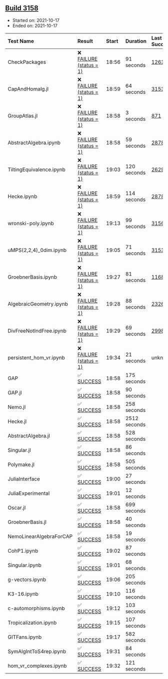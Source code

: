 ## [Build 3158](https://oscarci.mathematik.uni-kl.de/job/oscar-stable/3158/)

* Started on: 2021-10-17
* Ended on: 2021-10-17

| Test Name    | Result | Start | Duration | Last Success | First Failure |
|:-------------|:-------|:------|:---------|:-------------|:--------------|
| CheckPackages | ❌ [FAILURE (status = 1)](https://oscarci.mathematik.uni-kl.de/job/oscar-stable/3158/artifact/logs/build-3158/CheckPackages.log) | 18:56 | 91 seconds | [1263](https://oscarci.mathematik.uni-kl.de/job/oscar-stable/1263/) | [1264](https://oscarci.mathematik.uni-kl.de/job/oscar-stable/1264/) |
| CapAndHomalg.jl | ❌ [FAILURE (status = 1)](https://oscarci.mathematik.uni-kl.de/job/oscar-stable/3158/artifact/logs/build-3158/CapAndHomalg.jl.log) | 18:59 | 64 seconds | [3153](https://oscarci.mathematik.uni-kl.de/job/oscar-stable/3153/) | [3154](https://oscarci.mathematik.uni-kl.de/job/oscar-stable/3154/) |
| GroupAtlas.jl | ❌ [FAILURE (status = 1)](https://oscarci.mathematik.uni-kl.de/job/oscar-stable/3158/artifact/logs/build-3158/GroupAtlas.jl.log) | 18:58 | 3 seconds | [871](https://oscarci.mathematik.uni-kl.de/job/oscar-stable/871/) | [872](https://oscarci.mathematik.uni-kl.de/job/oscar-stable/872/) |
| AbstractAlgebra.ipynb | ❌ [FAILURE (status = 1)](https://oscarci.mathematik.uni-kl.de/job/oscar-stable/3158/artifact/logs/build-3158/AbstractAlgebra.ipynb.log) | 18:58 | 59 seconds | [2878](https://oscarci.mathematik.uni-kl.de/job/oscar-stable/2878/) | [2879](https://oscarci.mathematik.uni-kl.de/job/oscar-stable/2879/) |
| TiltingEquivalence.ipynb | ❌ [FAILURE (status = 1)](https://oscarci.mathematik.uni-kl.de/job/oscar-stable/3158/artifact/logs/build-3158/TiltingEquivalence.ipynb.log) | 19:03 | 120 seconds | [2629](https://oscarci.mathematik.uni-kl.de/job/oscar-stable/2629/) | [2630](https://oscarci.mathematik.uni-kl.de/job/oscar-stable/2630/) |
| Hecke.ipynb | ❌ [FAILURE (status = 1)](https://oscarci.mathematik.uni-kl.de/job/oscar-stable/3158/artifact/logs/build-3158/Hecke.ipynb.log) | 18:59 | 114 seconds | [2878](https://oscarci.mathematik.uni-kl.de/job/oscar-stable/2878/) | [2879](https://oscarci.mathematik.uni-kl.de/job/oscar-stable/2879/) |
| wronski-poly.ipynb | ❌ [FAILURE (status = 1)](https://oscarci.mathematik.uni-kl.de/job/oscar-stable/3158/artifact/logs/build-3158/wronski-poly.ipynb.log) | 19:13 | 99 seconds | [3156](https://oscarci.mathematik.uni-kl.de/job/oscar-stable/3156/) | [3157](https://oscarci.mathematik.uni-kl.de/job/oscar-stable/3157/) |
| uMPS(2,2,4)_0dim.ipynb | ❌ [FAILURE (status = 1)](https://oscarci.mathematik.uni-kl.de/job/oscar-stable/3158/artifact/logs/build-3158/uMPS-2-2-4-_0dim.ipynb.log) | 19:05 | 71 seconds | [3153](https://oscarci.mathematik.uni-kl.de/job/oscar-stable/3153/) | [3154](https://oscarci.mathematik.uni-kl.de/job/oscar-stable/3154/) |
| GroebnerBasis.ipynb | ❌ [FAILURE (status = 1)](https://oscarci.mathematik.uni-kl.de/job/oscar-stable/3158/artifact/logs/build-3158/GroebnerBasis.ipynb.log) | 19:27 | 81 seconds | [1168](https://oscarci.mathematik.uni-kl.de/job/oscar-stable/1168/) | [1169](https://oscarci.mathematik.uni-kl.de/job/oscar-stable/1169/) |
| AlgebraicGeometry.ipynb | ❌ [FAILURE (status = 1)](https://oscarci.mathematik.uni-kl.de/job/oscar-stable/3158/artifact/logs/build-3158/AlgebraicGeometry.ipynb.log) | 19:28 | 88 seconds | [2326](https://oscarci.mathematik.uni-kl.de/job/oscar-stable/2326/) | [2327](https://oscarci.mathematik.uni-kl.de/job/oscar-stable/2327/) |
| DivFreeNotIndFree.ipynb | ❌ [FAILURE (status = 1)](https://oscarci.mathematik.uni-kl.de/job/oscar-stable/3158/artifact/logs/build-3158/DivFreeNotIndFree.ipynb.log) | 19:29 | 69 seconds | [2998](https://oscarci.mathematik.uni-kl.de/job/oscar-stable/2998/) | [2999](https://oscarci.mathematik.uni-kl.de/job/oscar-stable/2999/) |
| persistent_hom_vr.ipynb | ❌ [FAILURE (status = 1)](https://oscarci.mathematik.uni-kl.de/job/oscar-stable/3158/artifact/logs/build-3158/persistent_hom_vr.ipynb.log) | 19:34 | 21 seconds | unknown | unknown |
| GAP | ✅ [SUCCESS](https://oscarci.mathematik.uni-kl.de/job/oscar-stable/3158/artifact/logs/build-3158/GAP.log) | 18:58 | 175 seconds |  |  |
| GAP.jl | ✅ [SUCCESS](https://oscarci.mathematik.uni-kl.de/job/oscar-stable/3158/artifact/logs/build-3158/GAP.jl.log) | 18:58 | 90 seconds |  |  |
| Nemo.jl | ✅ [SUCCESS](https://oscarci.mathematik.uni-kl.de/job/oscar-stable/3158/artifact/logs/build-3158/Nemo.jl.log) | 18:58 | 258 seconds |  |  |
| Hecke.jl | ✅ [SUCCESS](https://oscarci.mathematik.uni-kl.de/job/oscar-stable/3158/artifact/logs/build-3158/Hecke.jl.log) | 18:58 | 2512 seconds |  |  |
| AbstractAlgebra.jl | ✅ [SUCCESS](https://oscarci.mathematik.uni-kl.de/job/oscar-stable/3158/artifact/logs/build-3158/AbstractAlgebra.jl.log) | 18:58 | 528 seconds |  |  |
| Singular.jl | ✅ [SUCCESS](https://oscarci.mathematik.uni-kl.de/job/oscar-stable/3158/artifact/logs/build-3158/Singular.jl.log) | 18:58 | 86 seconds |  |  |
| Polymake.jl | ✅ [SUCCESS](https://oscarci.mathematik.uni-kl.de/job/oscar-stable/3158/artifact/logs/build-3158/Polymake.jl.log) | 18:58 | 505 seconds |  |  |
| JuliaInterface | ✅ [SUCCESS](https://oscarci.mathematik.uni-kl.de/job/oscar-stable/3158/artifact/logs/build-3158/JuliaInterface.log) | 19:00 | 27 seconds |  |  |
| JuliaExperimental | ✅ [SUCCESS](https://oscarci.mathematik.uni-kl.de/job/oscar-stable/3158/artifact/logs/build-3158/JuliaExperimental.log) | 19:01 | 12 seconds |  |  |
| Oscar.jl | ✅ [SUCCESS](https://oscarci.mathematik.uni-kl.de/job/oscar-stable/3158/artifact/logs/build-3158/Oscar.jl.log) | 18:58 | 699 seconds |  |  |
| GroebnerBasis.jl | ✅ [SUCCESS](https://oscarci.mathematik.uni-kl.de/job/oscar-stable/3158/artifact/logs/build-3158/GroebnerBasis.jl.log) | 18:58 | 40 seconds |  |  |
| NemoLinearAlgebraForCAP | ✅ [SUCCESS](https://oscarci.mathematik.uni-kl.de/job/oscar-stable/3158/artifact/logs/build-3158/NemoLinearAlgebraForCAP.log) | 18:58 | 19 seconds |  |  |
| CohP1.ipynb | ✅ [SUCCESS](https://oscarci.mathematik.uni-kl.de/job/oscar-stable/3158/artifact/logs/build-3158/CohP1.ipynb.log) | 19:02 | 87 seconds |  |  |
| Singular.ipynb | ✅ [SUCCESS](https://oscarci.mathematik.uni-kl.de/job/oscar-stable/3158/artifact/logs/build-3158/Singular.ipynb.log) | 19:01 | 68 seconds |  |  |
| g-vectors.ipynb | ✅ [SUCCESS](https://oscarci.mathematik.uni-kl.de/job/oscar-stable/3158/artifact/logs/build-3158/g-vectors.ipynb.log) | 19:06 | 205 seconds |  |  |
| K3-16.ipynb | ✅ [SUCCESS](https://oscarci.mathematik.uni-kl.de/job/oscar-stable/3158/artifact/logs/build-3158/K3-16.ipynb.log) | 19:10 | 116 seconds |  |  |
| c-automorphisms.ipynb | ✅ [SUCCESS](https://oscarci.mathematik.uni-kl.de/job/oscar-stable/3158/artifact/logs/build-3158/c-automorphisms.ipynb.log) | 19:12 | 103 seconds |  |  |
| Tropicalization.ipynb | ✅ [SUCCESS](https://oscarci.mathematik.uni-kl.de/job/oscar-stable/3158/artifact/logs/build-3158/Tropicalization.ipynb.log) | 19:15 | 107 seconds |  |  |
| GITFans.ipynb | ✅ [SUCCESS](https://oscarci.mathematik.uni-kl.de/job/oscar-stable/3158/artifact/logs/build-3158/GITFans.ipynb.log) | 19:17 | 582 seconds |  |  |
| SymAlgIntToS4rep.ipynb | ✅ [SUCCESS](https://oscarci.mathematik.uni-kl.de/job/oscar-stable/3158/artifact/logs/build-3158/SymAlgIntToS4rep.ipynb.log) | 19:31 | 84 seconds |  |  |
| hom_vr_complexes.ipynb | ✅ [SUCCESS](https://oscarci.mathematik.uni-kl.de/job/oscar-stable/3158/artifact/logs/build-3158/hom_vr_complexes.ipynb.log) | 19:32 | 121 seconds |  |  |
